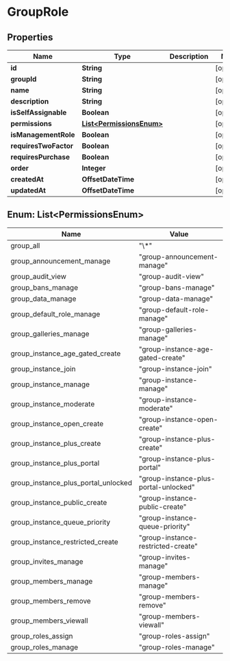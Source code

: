 

# GroupRole


## Properties

| Name | Type | Description | Notes |
|------------ | ------------- | ------------- | -------------|
|**id** | **String** |  |  [optional] |
|**groupId** | **String** |  |  [optional] |
|**name** | **String** |  |  [optional] |
|**description** | **String** |  |  [optional] |
|**isSelfAssignable** | **Boolean** |  |  [optional] |
|**permissions** | [**List&lt;PermissionsEnum&gt;**](#List&lt;PermissionsEnum&gt;) |  |  [optional] |
|**isManagementRole** | **Boolean** |  |  [optional] |
|**requiresTwoFactor** | **Boolean** |  |  [optional] |
|**requiresPurchase** | **Boolean** |  |  [optional] |
|**order** | **Integer** |  |  [optional] |
|**createdAt** | **OffsetDateTime** |  |  [optional] |
|**updatedAt** | **OffsetDateTime** |  |  [optional] |



## Enum: List&lt;PermissionsEnum&gt;

| Name | Value |
|---- | -----|
| group_all | &quot;\\*&quot; |
| group_announcement_manage | &quot;group-announcement-manage&quot; |
| group_audit_view | &quot;group-audit-view&quot; |
| group_bans_manage | &quot;group-bans-manage&quot; |
| group_data_manage | &quot;group-data-manage&quot; |
| group_default_role_manage | &quot;group-default-role-manage&quot; |
| group_galleries_manage | &quot;group-galleries-manage&quot; |
| group_instance_age_gated_create | &quot;group-instance-age-gated-create&quot; |
| group_instance_join | &quot;group-instance-join&quot; |
| group_instance_manage | &quot;group-instance-manage&quot; |
| group_instance_moderate | &quot;group-instance-moderate&quot; |
| group_instance_open_create | &quot;group-instance-open-create&quot; |
| group_instance_plus_create | &quot;group-instance-plus-create&quot; |
| group_instance_plus_portal | &quot;group-instance-plus-portal&quot; |
| group_instance_plus_portal_unlocked | &quot;group-instance-plus-portal-unlocked&quot; |
| group_instance_public_create | &quot;group-instance-public-create&quot; |
| group_instance_queue_priority | &quot;group-instance-queue-priority&quot; |
| group_instance_restricted_create | &quot;group-instance-restricted-create&quot; |
| group_invites_manage | &quot;group-invites-manage&quot; |
| group_members_manage | &quot;group-members-manage&quot; |
| group_members_remove | &quot;group-members-remove&quot; |
| group_members_viewall | &quot;group-members-viewall&quot; |
| group_roles_assign | &quot;group-roles-assign&quot; |
| group_roles_manage | &quot;group-roles-manage&quot; |




